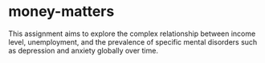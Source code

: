 # money-matters
This assignment aims to explore the complex relationship between income level, unemployment, and the prevalence of specific mental disorders such as depression and anxiety globally over time.
